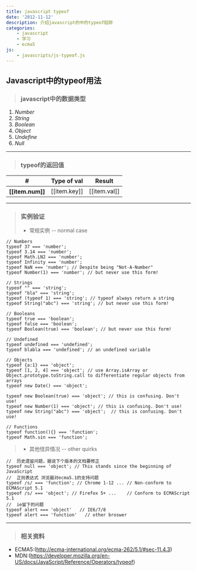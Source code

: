 ```yaml
---
title: javascript typeof
date: '2012-11-12'
description: 介绍javascript的中的typeof陷阱
categories:
    - javascript
    - 学习
    - ecma5
js:
    - javascripts/js-typeof.js
---
```


## Javascript中的typeof用法

> ### javascript中的数据类型

 1. *Number*
 2. *String*
 3. *Boolean*
 4. *Object*
 5. *Undefine*
 6. *Null*

----

> ### typeof的返回值

<table class="table table-hover">
<thead>
<tr>
<th>#</th>
<th>
<b>Type of</b> <span>val</span></th>
<th>Result</th>
</tr>
</thead>
<tbody ng-controller="typeoflist">
<tr ng-repeat="item in list">
<th>[[item.num]]</th>
<td>[[item.key]]</td>
<td>[[item.val]]</td>
</tr>
</tbody>
</table>

----

> ### 实例验证
>
> + 常规实例 -- normal case

    // Numbers
    typeof 37 === 'number';
    typeof 3.14 === 'number';
    typeof Math.LN2 === 'number';
    typeof Infinity === 'number';
    typeof NaN === 'number'; // Despite being "Not-A-Number"
    typeof Number(1) === 'number'; // but never use this form!

    // Strings
    typeof "" === 'string';
    typeof "bla" === 'string';
    typeof (typeof 1) === 'string'; // typeof always return a string
    typeof String("abc") === 'string'; // but never use this form!

    // Booleans
    typeof true === 'boolean';
    typeof false === 'boolean';
    typeof Boolean(true) === 'boolean'; // but never use this form!

    // Undefined
    typeof undefined === 'undefined';
    typeof blabla === 'undefined'; // an undefined variable

    // Objects
    typeof {a:1} === 'object';
    typeof [1, 2, 4] === 'object'; // use Array.isArray or Object.prototype.toString.call to differentiate regular objects from arrays
    typeof new Date() === 'object';

    typeof new Boolean(true) === 'object'; // this is confusing. Don't use!
    typeof new Number(1) === 'object'; // this is confusing. Don't use!
    typeof new String("abc") === 'object';  // this is confusing. Don't use!

    // Functions
    typeof function(){} === 'function';
    typeof Math.sin === 'function';
> + 其他怪异情况 -- other quirks

    //  历史遗留问题，据说下个版本的文档要修正
    typeof null === 'object'; // This stands since the beginning of JavaScript
    //  正则表达式 浏览器对ecma5.1的支持问题
    typeof /s/ === 'function'; // Chrome 1-12 ... // Non-conform to ECMAScript 5.1
    typeof /s/ === 'object'; // Firefox 5+ ...    // Conform to ECMAScript 5.1
    //  ie留下的问题
    typeof alert === 'object'   // IE6/7/8
    typeof alert === 'function'   // other broswer

----

> ### 相关资料

+ ECMA5:(http://ecma-international.org/ecma-262/5.1/#sec-11.4.3)
+ MDN:(https://developer.mozilla.org/en-US/docs/JavaScript/Reference/Operators/typeof)
